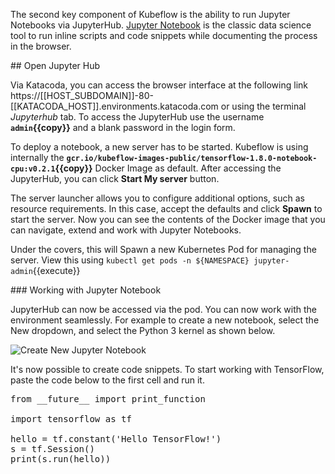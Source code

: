The second key component of Kubeflow is the ability to run Jupyter Notebooks via JupyterHub. [Jupyter Notebook](http://jupyter.org/) is the classic data science tool to run inline scripts and code snippets while documenting the process in the browser.

## Open Jupyter Hub

Via Katacoda, you can access the browser interface at the following link https://[[HOST_SUBDOMAIN]]-80-[[KATACODA_HOST]].environments.katacoda.com or using the terminal *Jupyterhub* tab. To access the JupyterHub use the username **`admin`{{copy}}** and a blank password in the login form.

To deploy a notebook, a new server has to be started. Kubeflow is using internally the **`gcr.io/kubeflow-images-public/tensorflow-1.8.0-notebook-cpu:v0.2.1`{{copy}}** Docker Image as default. After accessing the JupyterHub, you can click **Start My server** button.


The server launcher allows you to configure additional options, such as resource requirements. In this case, accept the defaults and click **Spawn** to start the server. Now you can see the contents of the Docker image that you can navigate, extend and work with Jupyter Notebooks.

Under the covers, this will Spawn a new Kubernetes Pod for managing the server. View this using `kubectl get pods -n ${NAMESPACE} jupyter-admin`{{execute}}

### Working with Jupyter Notebook

JupyterHub can now be accessed via the pod. You can now work with the environment seamlessly. For example to create a new notebook, select the New dropdown, and select the Python 3 kernel as shown below.

<img src="/kubeflow/scenarios/deploying-kubeflow/assets/jupyterhub-create-notebook.png" alt="Create New Jupyter Notebook">

It's now possible to create code snippets. To start working with TensorFlow, paste the code below to the first cell and run it.

<pre class="file" data-target="clipboard">
from __future__ import print_function

import tensorflow as tf

hello = tf.constant('Hello TensorFlow!')
s = tf.Session()
print(s.run(hello))
</pre>
